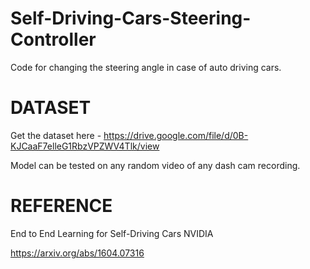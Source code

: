 # Self-Driving-Cars-Steering-Controller
Code for changing the steering angle in case of auto driving cars.



# DATASET
Get the dataset here - https://drive.google.com/file/d/0B-KJCaaF7elleG1RbzVPZWV4Tlk/view


Model can be tested on any random video of any dash cam recording.

# REFERENCE

End to End Learning for Self-Driving Cars
NVIDIA

https://arxiv.org/abs/1604.07316


